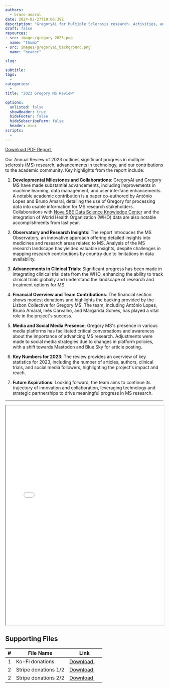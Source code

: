 ```yaml
---
authors:
  - bruno-amaral
date: 2024-02-27T10:06:39Z
description: "GregoryAi for Multiple Sclerosis research. Activities, and accounts for the project in 2023."
draft: false
resources: 
- src: images/gregory-2023.png
  name: "thumb"
- src: images/gregoryai_background.png
  name: "header"

slug:

subtitle: 
tags: 
  - 
categories: 
  - 
title: "2023 Gregory MS Review"

options:
  unlisted: false
  showHeader: true
  hideFooter: false
  hideSubscribeForm: false
  header: mini
scripts:
  -
---
```



<a class="btn btn-success" href="./GregoryMS_Annual_Report_2023.pdf" data-umami-event="click--download-pdf-2023" target="_blank">
  Download PDF Report 
  <svg xmlns="http://www.w3.org/2000/svg" viewBox="0 0 512 512" style="height: 1rem; vertical-align: middle; opacity: 0.8">
    <!--! Font Awesome Pro 6.4.0 by @fontawesome - https://fontawesome.com License - https://fontawesome.com/license (Commercial License) Copyright 2023 Fonticons, Inc. -->
    <path fill="#ffffff" d="M288 32c0-17.7-14.3-32-32-32s-32 14.3-32 32V274.7l-73.4-73.4c-12.5-12.5-32.8-12.5-45.3 0s-12.5 32.8 0 45.3l128 128c12.5 12.5 32.8 12.5 45.3 0l128-128c12.5-12.5 12.5-32.8 0-45.3s-32.8-12.5-45.3 0L288 274.7V32zM64 352c-35.3 0-64 28.7-64 64v32c0 35.3 28.7 64 64 64H448c35.3 0 64-28.7 64-64V416c0-35.3-28.7-64-64-64H346.5l-45.3 45.3c-25 25-65.5 25-90.5 0L165.5 352H64zm368 56a24 24 0 1 1 0 48 24 24 0 1 1 0-48z"/>
  </svg>
</a>


Our Annual Review of 2023 outlines significant progress in multiple sclerosis (MS) research, advancements in technology, and our contributions to the academic community. Key highlights from the report include:

1. **Developmental Milestones and Collaborations**: GregoryAi and Gregory MS have made substantial advancements, including improvements in machine learning, data management, and user interface enhancements. A notable academic contribution is a paper co-authored by António Lopes and Bruno Amaral, detailing the use of Gregory for processing data into usable information for MS research stakeholders. Collaborations with [Nova SBE Data Science Knowledge Center](https://www.novasbe.unl.pt/en/data-science/overview) and the integration of World Health Organization (WHO) data are also notable accomplishments from last year. 

2. **Observatory and Research Insights**: The report introduces the MS Observatory, an innovative approach offering detailed insights into medicines and research areas related to MS. Analysis of the MS research landscape has yielded valuable insights, despite challenges in mapping research contributions by country due to limitations in data availability.

3. **Advancements in Clinical Trials**: Significant progress has been made in integrating clinical trial data from the WHO, enhancing the ability to track clinical trials globally and understand the landscape of research and treatment options for MS.

4. **Financial Overview and Team Contributions**: The financial section shows modest donations and highlights the backing provided by the Lisbon Collective for Gregory MS. The team, including António Lopes, Bruno Amaral, Inês Carvalho, and Margarida Gomes, has played a vital role in the project's success.

5. **Media and Social Media Presence**: Gregory MS's presence in various media platforms has facilitated critical conversations and awareness about the importance of advancing MS research. Adjustments were made to social media strategies due to changes in platform policies, with a shift towards Mastodon and Blue Sky for article posting.

6. **Key Numbers for 2023**: The review provides an overview of key statistics for 2023, including the number of articles, authors, clinical trials, and social media followers, highlighting the project's impact and reach.

7. **Future Aspirations**: Looking forward, the team aims to continue its trajectory of innovation and collaboration, leveraging technology and strategic partnerships to drive meaningful progress in MS research.

---

<iframe src="./GregoryMS_Annual_Report_2023.pdf" width="100%" height="700px">
</iframe>

<div class="container">
  <h2>Supporting Files</h2>
  <table class="table table-hover">
    <thead>
      <tr>
        <th>#</th>
        <th>File Name</th>
        <th>Link</th>
      </tr>
    </thead>
    <tbody>
      <tr>
        <td>1</td>
        <td>Ko-Fi donations</td>
        <td><a target="_blank" href="supporting-files/Transactions_All.csv" target="_blank" class="btn btn-info">Download   <svg xmlns="http://www.w3.org/2000/svg" viewBox="0 0 512 512" style="height: 1rem; vertical-align: middle; opacity: 0.8">
    <!--! Font Awesome Pro 6.4.0 by @fontawesome - https://fontawesome.com License - https://fontawesome.com/license (Commercial License) Copyright 2023 Fonticons, Inc. -->
    <path  fill="#ffffff" d="M288 32c0-17.7-14.3-32-32-32s-32 14.3-32 32V274.7l-73.4-73.4c-12.5-12.5-32.8-12.5-45.3 0s-12.5 32.8 0 45.3l128 128c12.5 12.5 32.8 12.5 45.3 0l128-128c12.5-12.5 12.5-32.8 0-45.3s-32.8-12.5-45.3 0L288 274.7V32zM64 352c-35.3 0-64 28.7-64 64v32c0 35.3 28.7 64 64 64H448c35.3 0 64-28.7 64-64V416c0-35.3-28.7-64-64-64H346.5l-45.3 45.3c-25 25-65.5 25-90.5 0L165.5 352H64zm368 56a24 24 0 1 1 0 48 24 24 0 1 1 0-48z"/>
  </svg></a></td>
      </tr>
      <tr>
        <td>2</td>
        <td>Stripe donations 1/2</td>
        <td><a target="_blank" href="supporting-files/unified_payments_1.csv" target="_blank" class="btn btn-info">Download   <svg xmlns="http://www.w3.org/2000/svg" viewBox="0 0 512 512" style="height: 1rem; vertical-align: middle; opacity: 0.8">
    <!--! Font Awesome Pro 6.4.0 by @fontawesome - https://fontawesome.com License - https://fontawesome.com/license (Commercial License) Copyright 2023 Fonticons, Inc. -->
    <path  fill="#ffffff" d="M288 32c0-17.7-14.3-32-32-32s-32 14.3-32 32V274.7l-73.4-73.4c-12.5-12.5-32.8-12.5-45.3 0s-12.5 32.8 0 45.3l128 128c12.5 12.5 32.8 12.5 45.3 0l128-128c12.5-12.5 12.5-32.8 0-45.3s-32.8-12.5-45.3 0L288 274.7V32zM64 352c-35.3 0-64 28.7-64 64v32c0 35.3 28.7 64 64 64H448c35.3 0 64-28.7 64-64V416c0-35.3-28.7-64-64-64H346.5l-45.3 45.3c-25 25-65.5 25-90.5 0L165.5 352H64zm368 56a24 24 0 1 1 0 48 24 24 0 1 1 0-48z"/>
  </svg></a></td>
      </tr>
            <tr>
        <td>2</td>
        <td>Stripe donations 2/2</td>
        <td><a target="_blank" href="supporting-files/unified_payments_2.csv" target="_blank" class="btn btn-info">Download   <svg xmlns="http://www.w3.org/2000/svg" viewBox="0 0 512 512" style="height: 1rem; vertical-align: middle; opacity: 0.8">
    <!--! Font Awesome Pro 6.4.0 by @fontawesome - https://fontawesome.com License - https://fontawesome.com/license (Commercial License) Copyright 2023 Fonticons, Inc. -->
    <path  fill="#ffffff" d="M288 32c0-17.7-14.3-32-32-32s-32 14.3-32 32V274.7l-73.4-73.4c-12.5-12.5-32.8-12.5-45.3 0s-12.5 32.8 0 45.3l128 128c12.5 12.5 32.8 12.5 45.3 0l128-128c12.5-12.5 12.5-32.8 0-45.3s-32.8-12.5-45.3 0L288 274.7V32zM64 352c-35.3 0-64 28.7-64 64v32c0 35.3 28.7 64 64 64H448c35.3 0 64-28.7 64-64V416c0-35.3-28.7-64-64-64H346.5l-45.3 45.3c-25 25-65.5 25-90.5 0L165.5 352H64zm368 56a24 24 0 1 1 0 48 24 24 0 1 1 0-48z"/>
  </svg></a></td>
      </tr>
    </tbody>
  </table>
</div>


